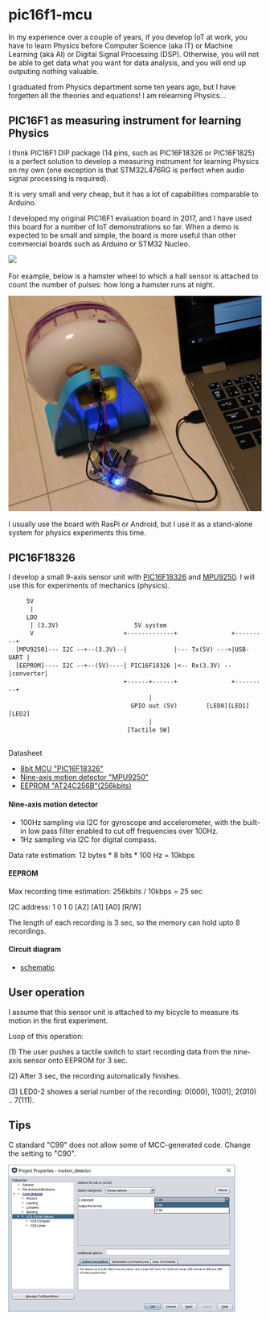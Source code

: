 # pic16f1-mcu

In my experience over a couple of years, if you develop IoT at work, you have to learn Physics before Computer Science (aka IT) or Machine Learning (aka AI) or Digital Signal Processing (DSP). Otherwise, you will not be able to get data what you want for data analysis, and you will end up outputing nothing valuable.

I graduated from Physics department some ten years ago, but I have forgetten all the theories and equations! I am relearning Physics...

## PIC16F1 as measuring instrument for learning Physics

I think PIC16F1 DIP package (14 pins, such as PIC16F18326 or PIC16F1825) is a perfect solution to develop a measuring instrument for learning Physics on my own (one exception is that STM32L476RG is perfect when audio signal processing is required).

It is very small and very cheap, but it has a lot of capabilities comparable to Arduino.

I developed my original PIC16F1 evaluation board in 2017, and I have used this board for a number of IoT demonstrations so far. When a demo is expected to be small and simple, the board is more useful than other commercial boards such as Arduino or STM32 Nucleo.

![](https://docs.google.com/drawings/d/e/2PACX-1vTHoT0TZIyVhAgkDVHyuWkc1-_6oFHT2mF53g2q36bgH_qxplkvvRIkJ3PqJBNuTZauhhMmSiemMoZO/pub?w=680&h=400)

For example, below is a hamster wheel to which a hall sensor is attached to count the number of pulses: how long a hamster runs at night.

![](./doc/hamster_wheel.jpg)

I usually use the board with RasPi or Android, but I use it as a stand-alone system for physics experiments this time.

## PIC16F18326

I develop a small 9-axis sensor unit with [PIC16F18326](http://ww1.microchip.com/downloads/en/DeviceDoc/40001839B.pdf) and [MPU9250](https://www.invensense.com/products/motion-tracking/9-axis/mpu-9250/). I will use this for experiments of mechanics (physics).

```
     5V
      |
     LDO
      | (3.3V)                     5V system
      V                         +-------------+               +---------+
  [MPU9250]--- I2C --+--(3.3V)--|             |--- Tx(5V) --->|USB-UART |
  [EEPROM]---- I2C --+--(5V)----| PIC16F18326 |<-- Rx(3.3V) --|converter|
                                +------+------+               +---------+
                                       |
                                  GPIO out (5V)        [LED0][LED1][LED2]
                                       |
                                 [Tactile SW]
                           
```
Datasheet

- [8bit MCU "PIC16F18326"](http://ww1.microchip.com/downloads/en/DeviceDoc/40001839B.pdf)
- [Nine-axis motion detector "MPU9250"](https://www.invensense.com/products/motion-tracking/9-axis/mpu-9250/)
- [EEPROM "AT24C256B"(256kbits)](http://akizukidenshi.com/download/at24c256b.pdf)

#### Nine-axis motion detector

- 100Hz sampling via I2C for gyroscope and accelerometer, with the built-in low pass filter enabled to cut off frequencies over 100Hz.
- 1Hz sampling via I2C for digital compass.

Data rate estimation: 12 bytes * 8 bits * 100 Hz = 10kbps

#### EEPROM

Max recording time estimation: 256kbits / 10kbps = 25 sec

I2C address: 1 0 1 0 [A2] [A1] [A0] [R/W]

The length of each recording is 3 sec, so the memory can hold upto 8 recordings.

#### Circuit diagram

- [schematic](./kicad/motion_detector/motion_detector.pdf)

## User operation

I assume that this sensor unit is attached to my bicycle to measure its motion in the first experiment.

Loop of this operation:

(1) The user pushes a tactile switch to start recording data from the nine-axis sensor onto EEPROM for 3 sec.

(2) After 3 sec, the recording automatically finishes.

(3) LED0-2 showes a serial number of the recording: 0(000), 1(001), 2(010) .. 7(111).

## Tips

C standard "C99" does not allow some of MCC-generated code. Change the setting to "C90".

![](./doc/C90_standard.jpg)
